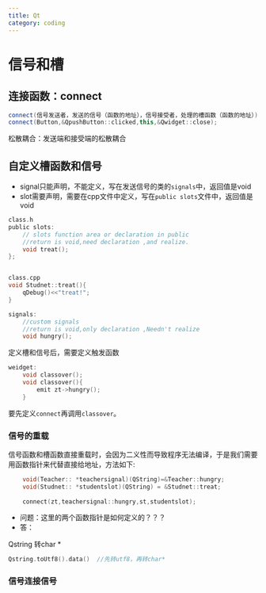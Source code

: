 ```yaml
---
title: Qt
category: coding
---
```


# 信号和槽

## 连接函数：connect

```c++
connect(信号发送者，发送的信号（函数的地址），信号接受者，处理的槽函数（函数的地址）);
connect(Button,&QpushButton::clicked,this,&Qwidget::close);
```

松散耦合：发送端和接受端的松散耦合

## 自定义槽函数和信号

* signal只能声明，不能定义，写在发送信号的类的`signals`中，返回值是void
* slot需要声明，需要在cpp文件中定义，写在`public slots`文件中，返回值是void

```c
class.h
public slots:
    // slots function area or declaration in public
    //return is void,need declaration ,and realize.
    void treat();
};


class.cpp
void Studnet::treat(){
    qDebug()<<"treat!";
}
```



```c
signals:
    //custom signals
    //return is void,only declaration ,Needn't realize
    void hungry();
```

定义槽和信号后，需要定义触发函数

```c
weidget:
	void classover();
	void classover(){
        emit zt->hungry();
    }
```

要先定义`connect`再调用`classover`。

### 信号的重载

信号函数和槽函数直接重载时，会因为二义性而导致程序无法编译，于是我们需要用函数指针来代替直接给地址，方法如下:

```c
    void(Teacher:: *teachersignal)(QString)=&Teacher::hungry;
    void(Studnet:: *studentslot)(QString) = &Studnet::treat;    
    
    connect(zt,teachersignal::hungry,st,studentslot);
```

* 问题：这里的两个函数指针是如何定义的？？？
* 答：

Qstring 转char * 

```c
Qstring.toUtf8().data()  //先转utf8，再转char*
```

### 信号连接信号



